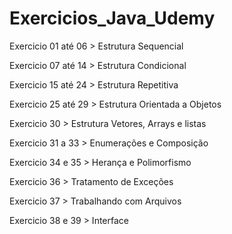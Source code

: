 # Exercicios_Java_Udemy

Exercicio 01 até 06 > Estrutura Sequencial

Exercicio 07 até 14 > Estrutura Condicional

Exercicio 15 até 24 > Estrutura Repetitiva

Exercicio 25 até 29 > Estrutura Orientada a Objetos

Exercicio 30 > Estrutura Vetores, Arrays e listas

Exercicio 31 a 33 > Enumerações e Composição

Exercicio 34 e 35 > Herança e Polimorfismo

Exercicio 36 > Tratamento de Exceções

Exercicio 37 > Trabalhando com Arquivos

Exercicio 38 e 39 > Interface

